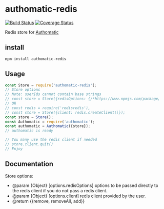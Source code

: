 # authomatic-redis
[![Build Status](https://app.travis-ci.com/Amri91/authomatic-redis.svg?branch=master)](https://app.travis-ci.com/Amri91/authomatic-redis)
[![Coverage Status](https://coveralls.io/repos/github/Amri91/authomatic-redis/badge.svg?branch=master)](https://coveralls.io/github/Amri91/authomatic-redis?branch=master)

Redis store for [Authomatic](https://github.com/Amri91/authomatic)

## install
```
npm install authomatic-redis
```

## Usage
```javascript
const Store = require('authomatic-redis');
// Store options
// Note: userIds cannot contain base strings
// const store = Store({redisOptions: {/*https://www.npmjs.com/package/redis*/}, baseString: 'String'})
// OR
// const redis = require('redisredis'),
// const store = Store({client: redis.createClient()});
const store = Store();
const Authomatic = require('authomatic');
const authomatic = Authomatic({store}); 
// authomatic is ready

// You many use the redis client if needed
// store.client.quit()
// Enjoy
```
## Documentation
Store options:
 * @param {Object} [options.redisOptions] options to be passed directly to the redis client if you do not pass a redis client.
 * @param {Object} [options.client] redis client provided by the user.
 * @return {{remove, removeAll, add}}
 